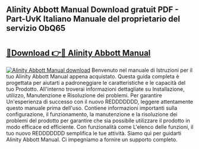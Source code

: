 ## Alinity Abbott Manual Download gratuit PDF - Part-UvK Italiano Manuale del proprietario del servizio ObQ65

# <h2><a href="http://df9c049.blite.top/?on=Alinity+Abbott+Manual">🔗Download 👉🔴 Alinity Abbott Manual</a></h2>

[![Alinity Abbott Manual download](https://i.imgur.com/lujVjoI.png)](http://df9c049.blite.top/?on=Alinity+Abbott+Manual)
Benvenuto nel manuale di Istruzioni per il tuo Alinity Abbott Manual appena acquistato. Questa guida completa è progettata per aiutarti a padroneggiare le caratteristiche e le capacità del tuo Prodotto. All'interno troverai informazioni dettagliate su Installazione, utilizzo, Manutenzione e Risoluzione dei problemi. Per garantire Un'esperienza di successo con il nuovo REDDDDDDD, leggere attentamente questo manuale prima dell'uso. Contiene informazioni importanti sulla configurazione, il funzionamento, la manutenzione e la risoluzione dei problemi del prodotto per garantire che sia possibile utilizzare il prodotto in modo efficace ed efficiente. Con funzionalità come L'elenco delle funzioni, il tuo nuovo REDDDDDDD semplifica le tue attività. Siamo qui per guidarti Alinity Abbott Manual. Ci impegniamo a fornire un supporto completo.
